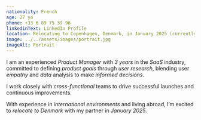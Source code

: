 ```yaml
---
nationality: French
age: 27 yo
phone: +33 6 89 75 39 96
linkedinText: LinkedIn Profile
location: Relocating to Copenhagen, Denmark, in January 2025 (currently in Paris, France)
image: ../../assets/images/portrait.jpg
imageAlt: Portrait
---
```


I am an experienced _Product Manager_ with _3 years_ in the _SaaS_ industry, committed to defining _product goals_ through _user research_, blending user _empathy_ and _data_ analysis to make _informed decisions_. 

I work closely with _cross-functional_  teams to drive successful launches and continuous improvements. 

With experience in _international environments_ and living abroad, I’m excited to _relocate to Denmark_ with my partner in _January 2025_.
